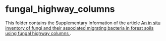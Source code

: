 # fungal_highway_columns

This folder contains the Supplementary Information of the article [An in situ inventory of fungi and their associated migrating bacteria in forest soils using fungal highway columns ](https://doi.org/10.1093/femsec/fiw217).
